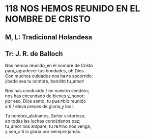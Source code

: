 # 118 NOS HEMOS REUNIDO EN EL NOMBRE DE CRISTO

## M, L: Tradicional Holandesa
## Tr: J. R. de Balloch

Nos hemos reunido_en el nombre de Cristo  
para_agradecer tus bondades, oh Dios.  
Con muchos cuidados nos ha↗s socorrido;  
¡loado sea tu nombre, bendito tu_amor!  

Nos has conducido / en nuestro sendero;  
nos has circundado de bienes y_honor;  
por eso, Dios santo, tu pue↗blo reunido  
a ti / eleva preces de gloria_y loor.  

Tu nombre_alabamos, Señor victorioso;  
en todas las luchas concédenos paz;  
tu_amor nos ampare, tu re↗ino nos venga,  
y sea_a ti la gloria por siempre jamás.  

